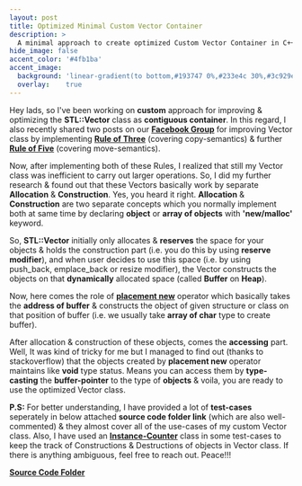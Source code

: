 ```yaml
---
layout: post
title: Optimized Minimal Custom Vector Container
description: >
  A minimal approach to create optimized Custom Vector Container in C++, covering 'Rule of Five' & implementing the concept of 'Mapping Objects on Dynamically Allocated Buffer'.
hide_image: false
accent_color: '#4fb1ba'
accent_image:
  background: 'linear-gradient(to bottom,#193747 0%,#233e4c 30%,#3c929e 50%,#d5d5d4 70%,#cdccc8 100%)'
  overlay:    true
---
```


Hey lads, so I've been working on **custom** approach for improving & optimizing the **STL::Vector** class as **contiguous container**. In this regard, I also recently shared two posts on our <a href="https://www.facebook.com/groups/450885176097764" target="_blank"><b>Facebook Group</b></a> for improving Vector class by implementing [**Rule of Three**](/assets/blog_material/Rule_of_Three.pdf) (covering copy-semantics) & further <a href="https://www.internalpointers.com/post/c-rvalue-references-and-move-semantics-beginners" target="_blank"><b>Rule of Five</b></a> (covering move-semantics).
    
Now, after implementing both of these Rules, I realized that still my Vector class was inefficient to carry out larger operations. So, I did my further research & found out that these Vectors basically work by separate **Allocation** & **Construction**. Yes, you heard it right. **Allocation** & **Construction** are two separate concepts which you normally implement both at same time by declaring **object** or **array of objects** with **'new/malloc'** keyword.

So, **STL::Vector** initially only allocates & **reserves** the space for your objects & holds the construction part (i.e. you do this by using **reserve modifier**), and when user decides to use this space (i.e. by using push_back, emplace_back or resize modifier), the Vector constructs the objects on that **dynamically** allocated space (called **Buffer** on **Heap**).

Now, here comes the role of <a href="https://www.geeksforgeeks.org/placement-new-operator-cpp" target="_blank"><b>placement new</b></a> operator which basically takes the **address of buffer** & constructs the object of given structure or class on that position of buffer (i.e. we usually take **array of char** type to create buffer).

After allocation & construction of these objects, comes the **accessing** part. Well, It was kind of tricky for me but I managed to find out (thanks to stackoverflow) that the objects created by **placement new** operator maintains like **void** type status. Means you can access them by **type-casting** the **buffer-pointer** to the type of **objects** & voila, you are ready to use the optimized Vector class.

**P.S:** For better understanding, I have provided a lot of **test-cases** seperately in below attached **source code folder link** (which are also well-commented) & they almost cover all of the use-cases of my custom Vector class. Also, I have used an <a href="https://tristanbrindle.com/posts/beware-copies-initializer-list"
    target="_blank"><b>Instance-Counter</b></a> class in some test-cases to keep the track of Constructions & Destructions of objects in Vector class.
If there is anything ambiguous, feel free to reach out. Peace!!!

<a href="https://github.com/HypertextAssassin0273/Data_Structures_in_Cpp/tree/main/MY_DS_LIBRARY/Contiguous_Structures" target="_blank"><b>Source Code Folder</b></a>
